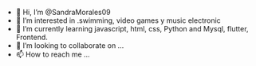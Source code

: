 - 👋 Hi, I’m @SandraMorales09
- 👀 I’m interested in .swimming, video games y music electronic
- 🌱 I’m currently learning javascript, html, css, Python and Mysql, flutter, Frontend.
- 💞️ I’m looking to collaborate on ...
- 📫 How to reach me ...

<!---
SandraMorales09/SandraMorales09 is a ✨ special ✨ repository because its `README.md` (this file) appears on your GitHub profile.
You can click the Preview link to take a look at your changes.
--->
